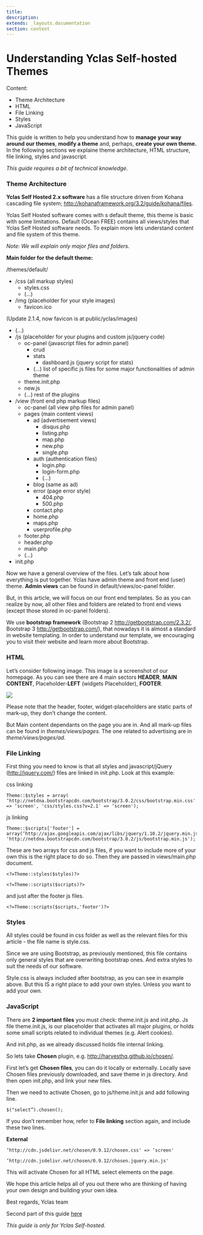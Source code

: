```yaml
---
title:
description:
extends: _layouts.documentation
section: content
---
```


# Understanding Yclas Self-hosted Themes

Content:
- Theme Architecture
- HTML
- File Linking
- Styles
- JavaScript


This guide is written to help you understand how to  **manage your way around our themes**,  **modify a theme**  and, perhaps,  **create your own theme.**  In the following sections we explaine theme architecture, HTML structure, file linking, styles and javascript.

*This guide requires a bit of technical knowledge.*

### Theme Architecture

**Yclas Self Hosted 2.x software**  has a file structure driven from Kohana cascading file system; http://kohanaframework.org/3.2/guide/kohana/files.

Yclas Self Hosted software comes with s default theme, this theme is basic with some limitations. Default (Ocean FREE) contains all views/styles that Yclas Self Hosted software needs. To explain more lets understand content and file system of this theme.

*Note: We will explain only major files and folders.*

  
**Main folder for the default theme:**

/themes/default/

- /css (all markup styles)
    - styles.css
    - (…)
- /img (placeholder for your style images)
    - favicon.ico

(Update 2.1.4, now favicon is at public/yclas/images)

- (…)
- /js (placeholder for your plugins and custom js/jquery code)
    - oc-panel (javascript files for admin panel)
        - crud
        - stats
            - dashboard.js (jquery script for stats)
        - (…) list of specific js files for some major functionalities of admin theme
    - theme.init.php
    - new.js
    - (…) rest of the plugins
- /view (front end php markup files)
    - oc-panel (all view php files for admin panel)
    - pages (main content views)
        - ad (advertisement views)
            - disqus.php
            - listing.php
            - map.php
            - new.php
            - single.php
        - auth (authentication files)
            - login.php
            - login-form.php
            - (…)
        - blog (same as ad)
        - error (page error style)
            - 404.php
            - 500.php
        - contact.php
        - home.php
        - maps.php
        - userprofile.php
    - footer.php
    - header.php
    - main.php
    - (…)
- init.php

Now we have a general overview of the files. Let’s talk about how everything is put together. Yclas have admin theme and front end (user) theme.  **Admin views**  can be found in default/views/oc-panel folder.

But, in this article, we will focus on our front end templates. So as you can realize by now, all other files and folders are related to front end views (except those stored in oc-panel folders).

We use  **bootstrap framework**  (Bootstrap 2 http://getbootstrap.com/2.3.2/, Bootstrap 3 http://getbootstrap.com/), that nowadays it is almost a standard in website templating. In order to understand our template, we encouraging you to visit their website and learn more about Bootstrap.

### HTML

Let’s consider following image. This image is a screenshot of our homepage. As you can see there are 4 main sectors  **HEADER**,  **MAIN CONTENT**, Placeholder-**LEFT**  (widgets Placeholder),  **FOOTER**.

![](/assets/images/Demo-Open-Classifieds-1.png)


Please note that the header, footer, widget-placeholders are static parts of mark-up, they don’t change the content.

But Main content dependants on the page you are in. And all mark-up files can be found in *themes/views/pages.* The one related to advertising are in *theme/views/pages/ad.*

### File Linking

First thing you need to know is that all styles and javascript/jQuery (http://jquery.com/) files are linked in init.php. Look at this example:

css linking

```
Theme::$styles = array( ‘http://netdna.bootstrapcdn.com/bootstrap/3.0.2/css/bootstrap.min.css' => ‘screen', 'css/styles.css?v=2.1′ => ‘screen'); 

```

js linking

```
Theme::$scripts['footer'] = array(‘http://ajax.googleapis.com/ajax/libs/jquery/1.10.2/jquery.min.js', 'http://netdna.bootstrapcdn.com/bootstrap/3.0.2/js/bootstrap.min.js'); 

```

These are two arrays for css and js files, if you want to include more of your own this is the right place to do so. Then they are passed in views/main.php document.

```
<?=Theme::styles($styles)?> 

<?=Theme::scripts($scripts)?> 

```

and just after the footer js files.

```
<?=Theme::scripts($scripts,'footer')?>

```

### Styles

All styles could be found in css folder as well as the relevant files for this article - the file name is style.css.

Since we are using Bootstrap, as previously mentioned, this file contains only general styles that are overwriting bootstrap ones. And extra styles to suit the needs of our software.

Style.css is always included after bootstrap, as you can see in example above. But this IS a right place to add your own styles. Unless you want to add your own.

### JavaScript

There are  **2 important files**  you must check: theme.init.js and init.php. Js file theme.init.js, is our placeholder that activates all major plugins, or holds some small scripts related to individual themes (e.g. Alert cookies).

And init.php, as we already discussed holds file internal linking.

So lets take  **Chosen**  plugin, e.g. http://harvesthq.github.io/chosen/.

First let’s get  **Chosen files**, you can do it locally or externally. Locally save Chosen files previously downloaded, and save theme in js directory. And then open init.php, and link your new files.

Then we need to activate Chosen, go to js/theme.init.js and add following line.

```
$("select”).chosen();

```

If you don’t remember how, refer to  **File linking**  section again, and include these two lines.

**External**

```
‘http://cdn.jsdelivr.net/chosen/0.9.12/chosen.css' => ‘screen' 

‘http://cdn.jsdelivr.net/chosen/0.9.12/chosen.jquery.min.js' 

```

This will activate Chosen for all HTML select elements on the page.

We hope this article helps all of you out there who are thinking of having your own design and building your own idea.

Best regards,
Yclas team

Second part of this guide [here](/docs/technical-modify-or-create-a-theme)


*This guide is only for Yclas Self-hosted.*
